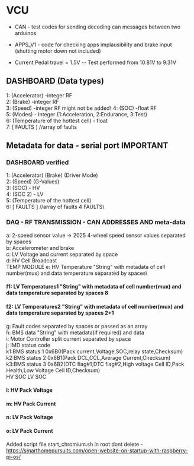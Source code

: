# VCU
- CAN - test codes for sending decoding can messages between two arduinos

- APPS_V1 - code for checking apps implausibility and brake input (shutting motor down not included)

- Current Pedal travel = 1.5V 
-- Test performed from 10.81V to 9.31V 

## DASHBOARD (Data types)
1: (Accelerator) -integer RF\
2: (Brake) -integer RF\
3: (Speed) -integer RF might not be added\ 
4: (SOC) -float RF\
5: (Modes) - Integer {1:Acceleration, 2:Endurance, 3:Test}\
6: (Temperature of the hottest cell) - float\
7: [ FAULTS ] //array of faults

## Metadata for data - serial port IMPORTANT
### DASHBOARD verified
1: (Accelerator) (Brake) (Driver Mode)\
2: (Speed) (G-Values)\
3: (SOC) - HV \
4: (SOC 2) - LV \
5: (Temperature of the hottest cell) \
6: [ FAULTS ] //array of faults 4 FAULTS\

### DAQ - RF TRANSMISSION - CAN ADDRESSES AND meta-data
a: 2-speed sensor value -> 2025 4-wheel speed sensor values separated by spaces\
b: Accelerometer and brake\
c: LV Voltage and current separated by space\
d: HV Cell Broadcast\
TEMP MODULE e: HV Temperature "String" with metadata of cell number(mux) and data temperature separated by spaces\
#### f1: LV Temperatures1 "String" with metadata of cell number(mux) and data temperature separated by spaces 8
#### f2: LV Temperatures2 "String" with metadata of cell number(mux) and data temperature separated by spaces 2+1
g: Fault codes separated by spaces or passed as an array\
h: BMS data "String" with metadata(if required) and data\
i: Motor Controller split current separated by space\
j: IMD status code\
k1:BMS status 1 0x6B0(Pack current,Voltage,SOC,relay state,Checksum)\
k2:BMS status 2 0x6B1(Pack DCL,CCL,Average Current,Checksum)\
k3:BMS status 3 0x6B2(DTC flag#1,DTC flag#2,High voltage Cell ID,Pack Health,Low Voltage Cell ID,Checksum)\
HV SOC
LV SOC
#### l: HV Pack Voltage
#### m: HV Pack Current

#### n: LV Pack Voltage
#### o: LV Pack Current

Added script file start_chromium.sh in root
dont delete - https://smarthomepursuits.com/open-website-on-startup-with-raspberry-pi-os/
